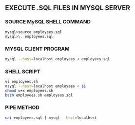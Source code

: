 ## EXECUTE .SQL FILES IN MYSQL SERVER

### SOURCE MySQL SHELL COMMAND
```sh
mysql>source employees.sql
mysql>\. employees.sql
```

### MYSQL CLIENT PROGRAM 
```sh
mysql --host=localhost employees < employees.sql
```

### SHELL SCRIPT
```sh
vi employees.sh
msyql --host=localhost employees < $1
chmod u+x employees.sh
bash employees.sh employees.sql
```

### PIPE METHOD 
```sh
cat employees.sql | mysql --host=localhost
```
